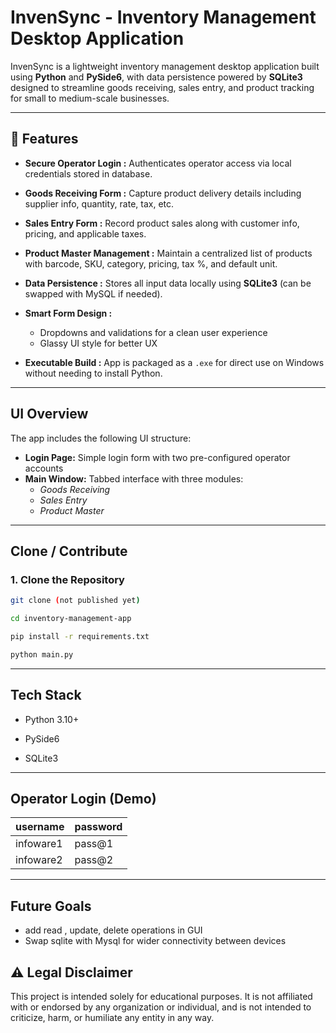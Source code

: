# InvenSync - Inventory Management Desktop Application

InvenSync is a lightweight inventory management desktop application built using **Python** and **PySide6**, with data persistence powered by **SQLite3**  designed to streamline goods receiving, sales entry, and product tracking for small to medium-scale businesses.

---

## 🔧 Features

- **Secure Operator Login :**
   Authenticates operator access via local credentials stored in database.

- **Goods Receiving Form :**
   Capture product delivery details including supplier info, quantity, rate, tax, etc.

- **Sales Entry Form :**
   Record product sales along with customer info, pricing, and applicable taxes.

- **Product Master Management :**
   Maintain a centralized list of products with barcode, SKU, category, pricing, tax %, and default unit.

- **Data Persistence :**
   Stores all input data locally using **SQLite3** (can be swapped with MySQL if needed).

- **Smart Form Design :**
   - Dropdowns and validations for a clean user experience
   - Glassy UI style for better UX

- **Executable Build :**
   App is packaged as a `.exe` for direct use on Windows without needing to install Python.

---

## UI Overview

The app includes the following UI structure:

- **Login Page:** Simple login form with two pre-configured operator accounts
- **Main Window:** Tabbed interface with three modules:
  - *Goods Receiving*
  - *Sales Entry*
  - *Product Master*

---
## Clone / Contribute

### 1. Clone the Repository

```bash
git clone (not published yet)
```
```bash
cd inventory-management-app
```
```bash
pip install -r requirements.txt
```
```bash
python main.py
```
---

## Tech Stack
- Python 3.10+

- PySide6 

- SQLite3 
---
## Operator Login (Demo)
| username | password 
|----------|----------
| infoware1  | pass@1  
| infoware2  | pass@2

---

##  Future Goals
- add read , update, delete operations in GUI
- Swap sqlite with Mysql for wider connectivity between devices

## ⚠️  Legal Disclaimer
This project is intended solely for educational purposes. It is not affiliated with or endorsed by any organization or individual, and is not intended to criticize, harm, or humiliate any entity in any way.
